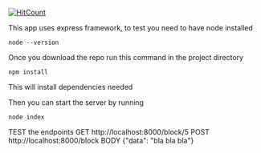
[![HitCount](http://hits.dwyl.io/bander-saeed/blockchain_with_nodejs_API.svg)](http://hits.dwyl.io/bander-saeed/blockchain_with_nodejs_API)

This app uses express framework,
to test you need to have node installed
```
node --version
```

Once you download the repo run this command in the project directory
```
npm install
````
This will install dependencies needed

Then you can start the server by running
```
node index
```

TEST the endpoints 
GET http://localhost:8000/block/5
POST http://localhost:8000/block BODY {"data": "bla bla bla"}